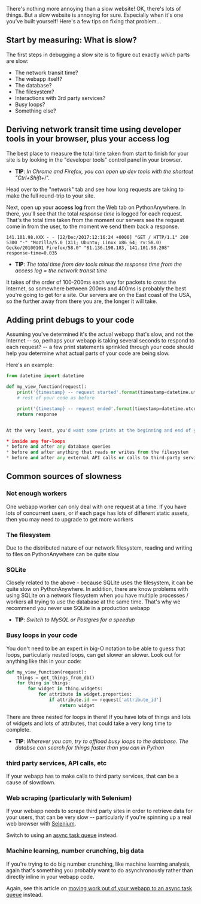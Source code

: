 
<!--
.. title: Why is my site slow?
.. slug: MySiteIsSlow
.. date: 2017-12-22 12:35:28 UTC+01:00
.. tags:
.. category:
.. link:
.. description:
.. type: text
-->


There's nothing more annoying than a slow website!  OK, there's lots of things.
But a slow website is annoying for sure.  Especially when it's one you've built
yourself!  Here's a few tips on fixing that problem...


## Start by measuring: What is slow?

The first steps in debugging a slow site is to figure out exactly *which* parts are slow:

* The network transit time?
* The webapp itself?
* The database?
* The filesystem?
* Interactions with 3rd party services?
* Busy loops?
* Something else?


## Deriving network transit time using developer tools in your browser, plus your access log

The best place to measure the total time taken from start to finish for your site is by
looking in the "developer tools" control panel in your browser.

* **TIP**: _In Chrome and Firefox, you can open up dev tools with the shortcut "Ctrl+Shift+i"._

Head over to the "network" tab and see how long requests are taking to make the full
round-trip to your site.

Next, open up your **access log** from the Web tab on PythonAnywhere.  In there, you'll see that
the total *response time* is logged for each request.  That's the total time taken from the moment
our servers see the request come in from the user, to the moment we send them back a response.

    141.101.98.XXX - - [22/Dec/2017:12:16:24 +0000] "GET / HTTP/1.1" 200 5300 "-" "Mozilla/5.0 (X11; Ubuntu; Linux x86_64; rv:58.0) Gecko/20100101 Firefox/58.0" "81.136.198.183, 141.101.98.208" response-time=0.035

* **TIP**: _The total time from dev tools minus the response time from the access log = the network transit time_

It takes of the order of 100-200ms each way for packets to cross the Internet, so somewhere between 200ms and 400ms
is probably the best you're going to get for a site.  Our servers are on the East coast of the USA, so the further
away from there you are, the longer it will take.


## Adding print debugs to your code

Assuming you've determined it's the actual webapp that's slow, and not the Internet -- so, perhaps your webapp
is taking several seconds to respond to each request?  -- a few print statements sprinkled through your code
should help you determine what actual parts of your code are being slow.

Here's an example:

```python
from datetime import datetime

def my_view_function(request):
    print('{timestamp} -- request started'.format(timestamp=datetime.utcnow().isoformat())
    # rest of your code as before

    print('{timestamp} -- request ended'.format(timestamp=datetime.utcnow().isoformat())
    return response


At the very least, you'd want some prints at the beginning and end of your views, then perhaps also:

* inside any for-loops
* before and after any database queries
* before and after anything that reads or writes from the filesystem
* before and after any external API calls or calls to third-party services

```


## Common sources of slowness


### Not enough workers

One webapp worker can only deal with one request at a time.  If you have lots of concurrent users, or if each page has lots of different static assets, then you may need to upgrade to get more workers


### The filesystem

Due to the distributed nature of our network filesystem, reading and writing to files on PythonAnywhere can be quite slow


### SQLite

Closely related to the above - because SQLite uses the filesystem, it can be quite slow on PythonAnywhere.  In addition, there are know problems with using SQLite on a network filesystem when you have multiple processes / workers all trying to use the database at the same time.  That's why we recommend you never use SQLite in a production webapp


* **TIP**: _Switch to MySQL or Postgres for a speedup_


###  Busy loops in your code

You don't need to be an expert in big-O notation to be able to guess that loops, particularly nested loops, can get slower an slower.  Look out for anything like this in your code:


```python
def my_view_function(request):
    things = get_things_from_db()
    for thing in things:
        for widget in thing.widgets:
            for attribute in widget.properties:
                if attribute.id == request['attribute_id']
                    return widget
```

There are three nested for loops in there!  If you have lots of things and lots of widgets and lots of attributes, that could take a very long time to complete.


* **TIP**: _Wherever you can, try to offload busy loops to the database.  The databse can search for things faster than you can in Python_


### third party services, API calls, etc

If your webapp has to make calls to third party services, that can be a cause of slowdown.


### Web scraping (particularly with Selenium)

If your webapp needs to scrape third party sites in order to retrieve data for your users, that can be very slow -- particularly if you're spinning up a real web browser with [Selenium](/pages/Selenium/).

Switch to using an [async task queue](/pages/AsyncInWebApps/) instead.


### Machine learning, number crunching, big data

If you're trying to do big number crunching, like machine learning analysis, again that's something you probably want to do asynchronously rather than directly inline in your webapp code.

Again, see this article on [moving work out of your webapp to an async task queue](/pages/AsyncInWebApps/) instead.




